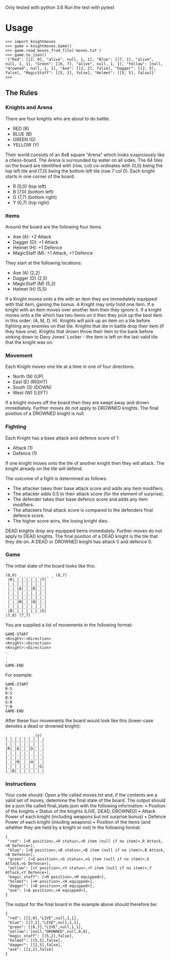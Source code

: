 Only tested with python 3.6
Run the test with pytest
# Usage
```
>>> import knightmoves
>>> game = knightmoves.Game()
>>> game.read_moves_from_file('moves.txt')
>>> game.to_json()
'{"Red": [[2, 0], "alive", null, 1, 1], "Blue": [[7, 1], "alive", null, 1, 1], "Green": [[6, 7], "alive", null, 1, 1], "Yellow": [null, "drowned", null, 1, 1], "Axe": [[2, 2], false], "Dagger": [[2, 5], false], "MagicStaff": [[5, 2], false], "Helmet": [[5, 5], false]}'
>>> 
```

## The Rules
### Knights and Arena
There are four knights who are about to do battle.
- RED (R)
- BLUE (B)
- GREEN (G)
- YELLOW (Y)

Their world consists of an 8x8 square "Arena" which looks suspiciously like a chess-board. The
Arena is surrounded by water on all sides.
The 64 tiles on the board are identified with (row, col) co-ordinates with (0,0) being the top left tile
and (7,0) being the bottom left tile (row 7 col 0).
Each knight starts in one corner of the board.
- R (0,0) (top left)
- B (7,0) (bottom left)
- G (7,7) (bottom right)
- Y (0,7) (top right)

### Items
Around the board are the following four items.
- Axe (A): +2 Attack
- Dagger (D): +1 Attack
- Helmet (H): +1 Defence
- MagicStaff (M): +1 Attack, +1 Defence

They start at the following locations:
- Axe (A) (2,2)
- Dagger (D) (2,5)
- MagicStaff (M) (5,2)
- Helmet (H) (5,5)

If a Knight moves onto a tile with an item they are immediately equipped with that item, gaining
the bonus. A Knight may only hold one item. If a knight with an item moves over another item
then they ignore it. If a knight moves onto a tile which has two items on it then they pick up the
best item in this order: (A, M, D, H). Knights will pick up an item on a tile before fighting any
enemies on that tile. Knights that die in battle drop their item (if they have one). Knights that
drown throw their item to the bank before sinking down to Davy Jones' Locker - the item is left on
the last valid tile that the knight was on.

### Movement
Each Knight moves one tile at a time in one of four directions.
- North (N) (UP)
- East (E) (RIGHT)
- South (S) (DOWN)
- West (W) (LEFT)

If a knight moves off the board then they are swept away and drown immediately. Further moves
do not apply to DROWNED knights. The final position of a DROWNED knight is null.

### Fighting
Each Knight has a base attack and defence score of 1:
- Attack (1)
- Defence (1)

If one knight moves onto the tile of another knight then they will attack. The knight already on the
tile will defend.

The outcome of a fight is determined as follows:
- The attacker takes their base attack score and adds any item modifiers.
- The attacker adds 0.5 to their attack score (for the element of surprise).
- The defender takes their base defence score and adds any item modifiers.
- The attackers final attack score is compared to the defenders final defence score.
- The higher score wins, the losing knight dies.

DEAD knights drop any equipped items immediately. Further moves do not apply to DEAD
knights. The final position of a DEAD knight is the tile that they die on.
A DEAD or DROWNED knight has attack 0 and defence 0.

### Game
The initial state of the board looks like this:

```
(0,0) _ _ _ _ _ _ _ _ (0,7)
 |R|_|_|_|_|_|_|Y|
 |_|_|_|_|_|_|_|_|
 |_|_|A|_|_|D|_|_|
 |_|_|_|_|_|_|_|_|
 |_|_|_|_|_|_|_|_|
 |_|_|M|_|_|H|_|_|
 |_|_|_|_|_|_|_|_|
 |B|_|_|_|_|_|_|G|
(7,0) (7,7)
```

You are supplied a list of movements in the following format:

```
GAME-START
<Knight>:<Direction>
<Knight>:<Direction>
<Knight>:<Direction>
.
.
.
GAME-END
```
  
For example:
  
```  
GAME-START
R:S
R:S
B:E
G:N
Y:N
GAME-END
```

After these four movements the board would look like this (lower-case denotes a dead or
drowned knight):
  
```  
_ _ _ _ _ _ _(y)
|_|_|_|_|_|_|_|_|
|_|_|_|_|_|_|_|_|
|R|_|A|_|_|D|_|_|
|_|_|_|_|_|_|_|_|
|_|_|_|_|_|_|_|_|
|_|_|M|_|_|H|_|_|
|_|_|_|_|_|_|_|G|
|_|B|_|_|_|_|_|_|
```

### Instructions

Your code should:
Open a file called moves.txt and, if the contents are a valid set of moves, determine the final state
of the board. The output should be a json file called final_state.json with the following
information:
• Position of the knights
• Status of the knights (LIVE, DEAD, DROWNED)
• Attack Power of each knight (including weapons but not surprise bonus)
• Defence Power of each knight (inluding weapons)
• Position of the items (and whether they are held by a knight or not)
In the following format:
  
```  
{
 "red": [<R position>,<R status>,<R item (null if no item)>,R Attack,<R Defence>],
 "blue": [<B position>,<B status>,<B item (null if no item)>,B Attack,<B Defence>],
 "green": [<G position>,<G status>,<G item (null if no item)>,G Attack,<G Defence>],
 "yellow": [<Y position>,<Y status>,<Y item (null if no item)>,Y Attack,<Y Defence>],
 "magic_staff": [<M position>,<M equipped>],
 "helmet": [<H position>,<H equipped>],
 "dagger": [<D position>,<D equipped>],
 "axe": [<A position>,<A equipped>],
}
```
  
The output for the final board in the example above should therefore be:

```  
{
 "red": [[2,0],"LIVE",null,1,1],
 "blue": [[7,1],"LIVE",null,1,1],
 "green": [[6,7],"LIVE",null,1,1],
 "yellow": [null,"DROWNED",null,0,0],
 "magic_staff": [[5,2],false],
 "helmet": [[5,5],false],
 "dagger": [[2,5],false],
 "axe": [[2,2],false]
}
```  
